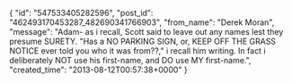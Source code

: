  {
   "id": "547533405282596",
   "post_id": "462493170453287_482690341766903",
   "from_name": "Derek Moran",
   "message": "Adam- as i recall, Scott said to leave out any names lest they presume SURETY. \"Has a NO PARKING SIGN, or, KEEP OFF THE GRASS NOTICE ever told you who it was from??,\" i recall him writing. In fact i deliberately NOT use his first-name, and DO use MY first-name.",
   "created_time": "2013-08-12T00:57:38+0000"
 }
